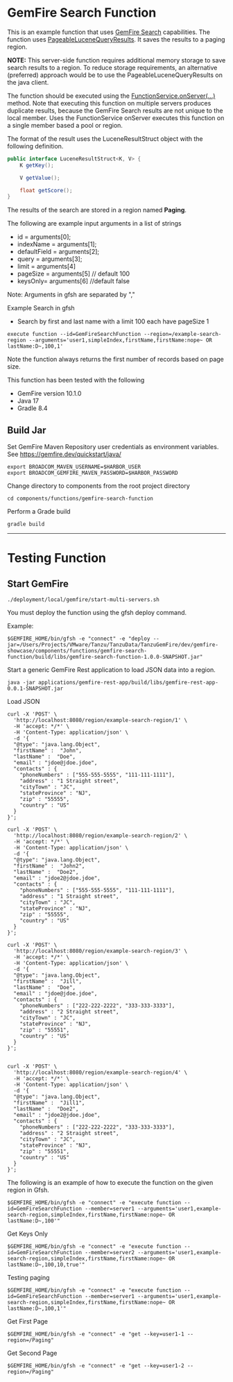 # GemFire Search Function


This is an example function that uses [GemFire Search](https://docs.vmware.com/en/VMware-GemFire-Search/1.1/gemfire-search/search_landing.html) capabilities. The function uses [PageableLuceneQueryResults](https://gemfire.dev/api/extensions/search/1.1/org/apache/geode/cache/lucene/PageableLuceneQueryResults).
It saves the results to a paging region.

**NOTE:** This server-side function requires additional memory storage to save search results to a region.
To reduce storage requirements, an alternative (preferred) approach would be to use the PageableLuceneQueryResults on the java client. 


The function should be executed using the [FunctionService.onServer(...)](https://gemfire.dev/api/gemfire/10.1/org/apache/geode/cache/execute/FunctionService) method.
Note that executing this function on multiple servers produces duplicate results, because the GemFire Search results are 
not unique to the local member. Uses the FunctionService onServer executes this function on a single member based a pool or region.

The format of the result uses the LuceneResultStruct object with the following definition.

```java
public interface LuceneResultStruct<K, V> {
    K getKey();

    V getValue();

    float getScore();
}
```

The results of the search are stored in a region named **Paging**.


The following are example input arguments in a list of strings

- id = arguments[0];
- indexName = arguments[1];
- defaultField = arguments[2]; 
- query = arguments[3]; 
- limit = arguments[4]
- pageSize = arguments[5] // default 100
- keysOnly= arguments[6] //default false



Note: Arguments in gfsh are separated by ","

Example Search in gfsh

- Search by first and last name with a limit 100 each have pageSize 1

```shell
execute function --id=GemFireSearchFunction --region=/example-search-region --arguments='user1,simpleIndex,firstName,firstName:nope~ OR lastName:D~,100,1'
```

Note the function always returns the first number of records based on page size.


This function has been tested with the following

- GemFire version 10.1.0 
- Java 17
- Gradle 8.4

## Build Jar

Set GemFire Maven Repository user credentials as environment variables.
See https://gemfire.dev/quickstart/java/


```shell
export BROADCOM_MAVEN_USERNAME=$HARBOR_USER
export BROADCOM_GEMFIRE_MAVEN_PASSWORD=$HARBOR_PASSWORD
```

Change directory to components from the root project directory

```shell
cd components/functions/gemfire-search-function
```

Perform a Grade build

```shell
gradle build 
```

-------------------
# Testing Function

## Start GemFire

```shell
./deployment/local/gemfire/start-multi-servers.sh
```

You must deploy the function using the gfsh deploy command.

Example:

```shell
$GEMFIRE_HOME/bin/gfsh -e "connect" -e "deploy --jar=/Users/Projects/VMware/Tanzu/TanzuData/TanzuGemFire/dev/gemfire-showcase/components/functions/gemfire-search-function/build/libs/gemfire-search-function-1.0.0-SNAPSHOT.jar"
```

Start a generic GemFire Rest application to load JSON data into a region.

```shell
java -jar applications/gemfire-rest-app/build/libs/gemfire-rest-app-0.0.1-SNAPSHOT.jar
```


Load JSON
```shell
curl -X 'POST' \
  'http://localhost:8080/region/example-search-region/1' \
  -H 'accept: */*' \
  -H 'Content-Type: application/json' \
  -d '{
  "@type": "java.lang.Object",
  "firstName" :  "John",
  "lastName" :  "Doe",
  "email" : "jdoe@jdoe.jdoe", 
  "contacts" : {
    "phoneNumbers" : ["555-555-5555", "111-111-1111"],
    "address" : "1 Straight street",
    "cityTown" : "JC",
    "stateProvince" : "NJ",
    "zip" : "55555",
    "country" : "US"
  }
}';

curl -X 'POST' \
  'http://localhost:8080/region/example-search-region/2' \
  -H 'accept: */*' \
  -H 'Content-Type: application/json' \
  -d '{
  "@type": "java.lang.Object",
  "firstName" :  "John2",
  "lastName" :  "Doe2",
  "email" : "jdoe2@jdoe.jdoe", 
  "contacts" : {
    "phoneNumbers" : ["555-555-5555", "111-111-1111"],
    "address" : "1 Straight street",
    "cityTown" : "JC",
    "stateProvince" : "NJ",
    "zip" : "55555",
    "country" : "US"
  }
}';

curl -X 'POST' \
  'http://localhost:8080/region/example-search-region/3' \
  -H 'accept: */*' \
  -H 'Content-Type: application/json' \
  -d '{
  "@type": "java.lang.Object",
  "firstName" :  "Jill",
  "lastName" :  "Doe",
  "email" : "jdoe@jdoe.jdoe", 
  "contacts" : {
    "phoneNumbers" : ["222-222-2222", "333-333-3333"],
    "address" : "2 Straight street",
    "cityTown" : "JC",
    "stateProvince" : "NJ",
    "zip" : "55551",
    "country" : "US"
  }
}';


curl -X 'POST' \
  'http://localhost:8080/region/example-search-region/4' \
  -H 'accept: */*' \
  -H 'Content-Type: application/json' \
  -d '{
  "@type": "java.lang.Object",
  "firstName" :  "Jill1",
  "lastName" :  "Doe2",
  "email" : "jdoe2@jdoe.jdoe", 
  "contacts" : {
    "phoneNumbers" : ["222-222-2222", "333-333-3333"],
    "address" : "2 Straight street",
    "cityTown" : "JC",
    "stateProvince" : "NJ",
    "zip" : "55551",
    "country" : "US"
  }
}';
```

The following is an example of how to execute the function on the given region in Gfsh.

```shell
$GEMFIRE_HOME/bin/gfsh -e "connect" -e "execute function --id=GemFireSearchFunction --member=server1 --arguments='user1,example-search-region,simpleIndex,firstName,firstName:nope~ OR lastName:D~,100'"
```

Get Keys Only
```shell
$GEMFIRE_HOME/bin/gfsh -e "connect" -e "execute function --id=GemFireSearchFunction --member=server2 --arguments='user1,example-search-region,simpleIndex,firstName,firstName:nope~ OR lastName:D~,100,10,true'"
```

Testing paging


```shell
$GEMFIRE_HOME/bin/gfsh -e "connect" -e "execute function --id=GemFireSearchFunction --member=server1 --arguments='user1,example-search-region,simpleIndex,firstName,firstName:nope~ OR lastName:D~,100,1'"
```


Get First Page

```shell
$GEMFIRE_HOME/bin/gfsh -e "connect" -e "get --key=user1-1 --region=/Paging"
```

Get Second Page

```shell
$GEMFIRE_HOME/bin/gfsh -e "connect" -e "get --key=user1-2 --region=/Paging"
```